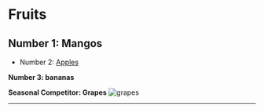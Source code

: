 # Fruits
## Number 1: Mangos
* Number 2: [Apples](https://www.apple.com/)


**Number 3: bananas**

**Seasonal Competitor: Grapes**
![grapes](https://m.media-amazon.com/images/S/assets.wholefoodsmarket.com//content/08/cc/7ce0dba74d8c82347bf2a26dc6fa/seasons-sweetest-grapes-hero.jpg)

***
